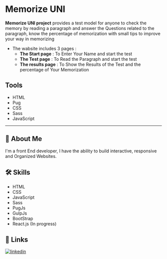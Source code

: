 # Memorize UNI

**Memorize UNI project** provides a test model for anyone to check the memory by reading a paragraph and answer the Questions related to the paragraph, know the percentage of memorization with small tips to improve your way in memorizing

- The wabsite includes 3 pages :
  - **The Start page** : To Enter Your Name and start the test
  - **The Test page** : To Read the Paragraph and start the test
  - **The results page** : To Show the Results of the Test and the percentage of Your Memorization

## Tools

- HTML
- Pug
- CSS
- Sass
- JavaScript

---

## 🚀 About Me

I'm a front End developer, I have the ability to build interactive, responsive and Organized Websites.

## 🛠 Skills

- HTML
- CSS
- JavaScript
- Sass
- PugJs
- GulpJs
- BootStrap
- React.js (In progress)

## 🔗 Links

[![linkedin](https://img.shields.io/badge/linkedin-0A66C2?style=for-the-badge&logo=linkedin&logoColor=white)](https://www.linkedin.com/in/abdulrahman-mohammed22/)
